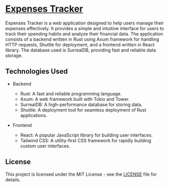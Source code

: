 # [Expenses Tracker](https://expenses-tracker.shuttleapp.rs)

Expenses Tracker is a web application designed to help users manage their expenses effectively. It provides a simple and intuitive interface for users to track their spending habits and analyze their financial data. The application consists of a backend written in Rust using Axum framework for handling HTTP requests, Shuttle for deployment, and a frontend written in React library. The database used is SurrealDB, providing fast and reliable data storage.

## Technologies Used

- Backend
  - Rust: A fast and reliable programming language.
  - Axum: A web framework built with Tokio and Tower.
  - SurrealDB: A high-performance database for storing data.
  - Shuttle: A deployment tool for seamless deployment of Rust applications.

- Frontend
  - React: A popular JavaScript library for building user interfaces.
  - Tailwind CSS: A utility-first CSS framework for rapidly building custom user interfaces.

## License

This project is licensed under the MIT License - see the [LICENSE](./LICENSE) file for details.
